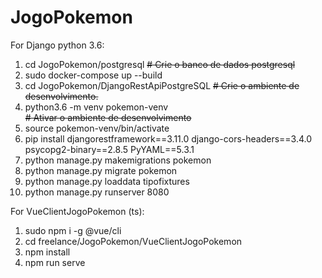 # JogoPokemon

For Django python 3.6:
1.  cd JogoPokemon/postgresql
~~# Crie o banco de dados postgresql~~
2.  sudo docker-compose up --build  
3.  cd JogoPokemon/DjangoRestApiPostgreSQL
~~# Crie o ambiente de desenvolvimento.~~
4.  python3.6 -m venv pokemon-venv  
~~# Ativar o ambiente de desenvolvimento~~
5.  source pokemon-venv/bin/activate  
6.  pip install djangorestframework==3.11.0 django-cors-headers==3.4.0 psycopg2-binary==2.8.5 PyYAML==5.3.1
7.  python manage.py makemigrations pokemon
8.  python manage.py migrate pokemon
9.  python manage.py loaddata tipofixtures
10. python manage.py runserver 8080

For VueClientJogoPokemon (ts):
1. sudo npm i -g @vue/cli
3. cd freelance/JogoPokemon/VueClientJogoPokemon
4. npm install
5. npm run serve
